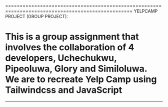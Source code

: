 ==================================================================================================
YELPCAMP PROJECT (GROUP PROJECT):

This is a group assignment that involves the collaboration of 4 developers, Uchechukwu, Pipeoluwa, Glory and Similoluwa.
We are to recreate Yelp Camp using Tailwindcss and JavaScript
==================================================================================================

--------------------------------------------------------------------------------------------------